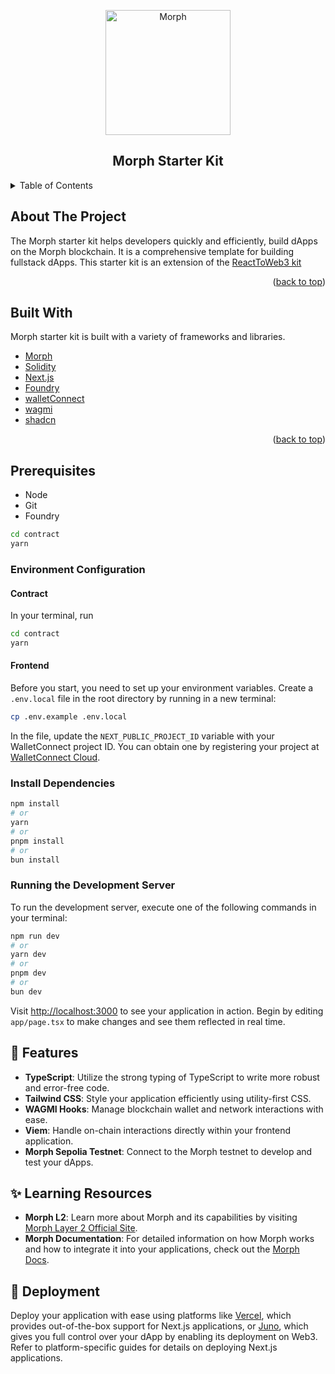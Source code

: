 <!-- TITLE -->
<p align="center"> 
  <img width="200px" src="https://morphl2brand.notion.site/image/https%3A%2F%2Fprod-files-secure.s3.us-west-2.amazonaws.com%2Ffcab2c10-8da9-4414-aa63-4998ddf62e78%2F76b87f21-9863-4533-932c-91c593cc741c%2FLogo_Morph_white.jpg?table=block&id=00854626-61f3-4668-8ab1-cb8f3ec0dcb0&spaceId=fcab2c10-8da9-4414-aa63-4998ddf62e78&width=2000&userId=&cache=v2" align="center" alt="Morph" />
 <h2 align="center">Morph Starter Kit</h2>
</p>
</p>

<!-- TABLE OF CONTENTS -->

<details>
  <summary>Table of Contents</summary>
  <ol>
    <li>
      <a href="#about-the-project">About The Project</a>
      <ul>
        <li><a href="#built-with">Built With</a></li>
      </ul>
    </li>
    <li>
      <ul>
        <li><a href="#prerequisites">Prerequisites</a></li>
        <li><a href="#installation">Installation</a></li>
      </ul>
    </li>
    <li><a href="#usage">Usage</a></li>
    <li><a href="#roadmap">Roadmap</a></li>
    <li><a href="#contributing">Contributing</a></li>
    <li><a href="#license">License</a></li>
    <li><a href="#contact">Contact</a></li>
    <li><a href="#acknowledgments">Acknowledgments</a></li>
  </ol>
</details>

<!-- ABOUT THE PROJECT -->


## About The Project

The Morph starter kit helps developers quickly and efficiently, build dApps on the Morph blockchain. It is a comprehensive template for building fullstack dApps. This starter kit is an extension of the [ReactToWeb3 kit](https://github.com/Protocol-Explorer/ReactToWeb3)

<p align="right">(<a href="#top">back to top</a>)</p>


## Built With

Morph starter kit is built with a variety of frameworks and libraries.

- [Morph](https://www.morphl2.io/)
- [Solidity](https://docs.soliditylang.org/en/v0.8.19/)
- [Next.js](https://nextjs.org/)
- [Foundry](https://book.getfoundry.sh/)
- [walletConnect](https://cloud.walletconnect.com/sign-in)
- [wagmi](https://wagmi.sh/react/getting-started)
- [shadcn](https://ui.shadcn.com/docs/installation/next)

<p align="right">(<a href="#top">back to top</a>)</p>

<!-- GETTING STARTED -->

## Prerequisites

- Node
- Git
- Foundry

```bash
cd contract
yarn
```


### Environment Configuration

#### Contract
In your terminal, run

```bash
cd contract
yarn
```

#### Frontend

Before you start, you need to set up your environment variables. Create a `.env.local` file in the root directory by running in a new terminal:

```bash
cp .env.example .env.local
```

In the file, update the `NEXT_PUBLIC_PROJECT_ID` variable with your WalletConnect project ID. You can obtain one by registering your project at [WalletConnect Cloud](https://cloud.walletconnect.com/).

### Install Dependencies 

```bash
npm install
# or
yarn 
# or
pnpm install
# or
bun install
```

### Running the Development Server

To run the development server, execute one of the following commands in your terminal:

```bash
npm run dev
# or
yarn dev
# or
pnpm dev
# or
bun dev
```

Visit [http://localhost:3000](http://localhost:3000) to see your application in action. Begin by editing `app/page.tsx` to make changes and see them reflected in real time.

## 🧞 Features

- **TypeScript**: Utilize the strong typing of TypeScript to write more robust and error-free code.
- **Tailwind CSS**: Style your application efficiently using utility-first CSS.
- **WAGMI Hooks**: Manage blockchain wallet and network interactions with ease.
- **Viem**: Handle on-chain interactions directly within your frontend application.
- **Morph Sepolia Testnet**: Connect to the Morph testnet to develop and test your dApps.

## ✨ Learning Resources

- **Morph L2**: Learn more about Morph and its capabilities by visiting [Morph Layer 2 Official Site](https://www.morphl2.io/).
- **Morph Documentation**: For detailed information on how Morph works and how to integrate it into your applications, check out the [Morph Docs](https://docs.morphl2.io/docs/how-morph-works/intro/).

## 🚀 Deployment

Deploy your application with ease using platforms like [Vercel](https://vercel.com/), which provides out-of-the-box support for Next.js applications, or [Juno](https://juno.build), which gives you full control over your dApp by enabling its deployment on Web3. Refer to platform-specific guides for details on deploying Next.js applications.

















